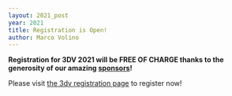 ```yaml
---
layout: 2021_post
year: 2021
title: Registration is Open!
author: Marco Volino
---
```


**Registration for 3DV 2021 will be FREE OF CHARGE thanks to the generosity of our amazing 
[sponsors]({{site.url}}/sponsors)!**

Please visit [the 3dv registration page]({{site.url}}/registration) to register now!
